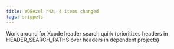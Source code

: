 ```yaml
---
title: WOBezel r42, 4 items changed
tags: snippets
---
```


Work around for Xcode header search quirk (prioritizes headers in HEADER_SEARCH_PATHS over headers in dependent projects)
